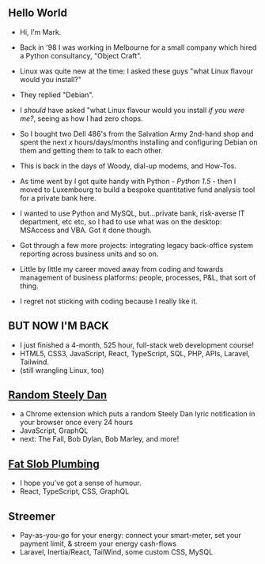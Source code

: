 ## Hello World

- Hi, I’m Mark.

- Back in '98 I was working in Melbourne for a small company which hired a Python consultancy, "Object Craft".

- Linux was quite new at the time: I asked these guys "what Linux flavour would you install?"

- They replied "Debian".

- I *should* have asked "what Linux flavour would you install *if you were me?*, seeing as how I had zero chops.
- So I bought two Dell 486's from the Salvation Army 2nd-hand shop and spent the next *x* hours/days/months installing and configuring Debian on them and getting them to talk to each other.
- This is back in the days of Woody, dial-up modems, and How-Tos.
- As time went by I got quite handy with Python - *Python 1.5* - then I moved to Luxembourg to build a bespoke quantitative fund analysis tool for a private bank here.
- I wanted to use Python and MySQL, but...private bank, risk-averse IT department, etc etc, so I had to use what was on the desktop: MSAccess and VBA. Got it done though.
- Got through a few more projects: integrating legacy back-office system reporting across business units and so on.
- Little by little my career moved away from coding and towards management of business platforms: people, processes, P&L, that sort of thing.
- I regret not sticking with coding because I really like it.

## BUT NOW I'M BACK

- I just finished a 4-month, 525 hour, full-stack web development course!
- HTML5, CSS3, JavaScript, React, TypeScript, SQL, PHP, APIs, Laravel, Tailwind.
- (still wrangling Linux, too)

## [Random Steely Dan](https://github.com/headexpanded/random_steely_dan)

- a Chrome extension which puts a random Steely Dan lyric notification in your browser once every 24 hours
- JavaScript, GraphQL
- next: The Fall, Bob Dylan, Bob Marley, and more!

## [Fat Slob Plumbing](https://github.com/headexpanded/fat_slob_plumbing)

- I hope you've got a sense of humour.
- React, TypeScript, CSS, GraphQL

## Streemer

- Pay-as-you-go for your energy: connect your smart-meter, set your payment limit, & streem your energy cash-flows
- Laravel, Inertia/React, TailWind, some custom CSS, MySQL

<!---
headexpanded/headexpanded is a ✨ special ✨ repository because its `README.md` (this file) appears on your GitHub profile.
You can click the Preview link to take a look at your changes.
--->
